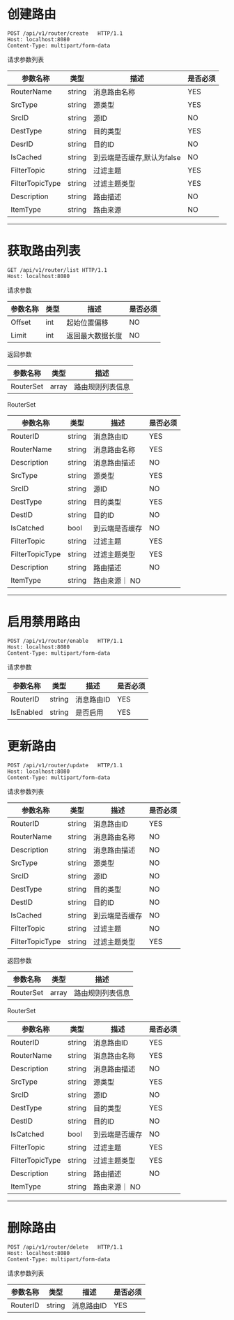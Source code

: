 # 创建路由

```http
POST /api/v1/router/create   HTTP/1.1
Host: localhost:8080
Content-Type: multipart/form-data
```

请求参数列表

| 参数名称 | 类型 | 描述 | 是否必须 
| ------| ------ | ------ | -----|
| RouterName | string | 消息路由名称 | YES 
| SrcType | string | 源类型 | YES
| SrcID | string | 源ID | NO
| DestType | string | 目的类型 | YES 
| DesrID | string | 目的ID | NO
| IsCached | string | 到云端是否缓存,默认为false | NO
| FilterTopic | string | 过滤主题 | YES
| FilterTopicType | string | 过滤主题类型 | YES
| Description | string | 路由描述 | NO
| ItemType | string | 路由来源 | NO 

---

# 获取路由列表

```http
GET /api/v1/router/list HTTP/1.1
Host: localhost:8080
```

请求参数

| 参数名称 | 类型 | 描述 | 是否必须 
| ------| ------ | ------ | -----|
| Offset | int | 起始位置偏移 | NO
| Limit | int | 返回最大数据长度 | NO

返回参数

| 参数名称 | 类型 | 描述 |
| ------ | ------ | -----|
| RouterSet | array | 路由规则列表信息

RouterSet 

| 参数名称 | 类型 | 描述 | 是否必须
| ------ | ------ | -----|  -----|
| RouterID | string | 消息路由ID | YES
| RouterName | string | 消息路由名称 | YES
| Description | string | 消息路由描述 | NO
| SrcType | string | 源类型 | YES 
| SrcID | string | 源ID | NO
| DestType | string | 目的类型 | YES
| DestID | string | 目的ID | NO
| IsCatched | bool | 到云端是否缓存 | NO
| FilterTopic | string | 过滤主题 | YES
| FilterTopicType | string | 过滤主题类型 | YES
| Description | string | 路由描述 | NO
| ItemType | string | 路由来源｜ NO

---

# 启用禁用路由
```http
POST /api/v1/router/enable   HTTP/1.1
Host: localhost:8080
Content-Type: multipart/form-data
```

请求参数

| 参数名称 | 类型 | 描述 | 是否必须 
| ------| ------ | ------ | -----|
| RouterID| string | 消息路由ID | YES
| IsEnabled| string| 是否启用 | YES



# 更新路由

```http
POST /api/v1/router/update   HTTP/1.1
Host: localhost:8080
Content-Type: multipart/form-data
```


请求参数列表

| 参数名称 | 类型 | 描述 | 是否必须 
| ------| ------ | ------ | -----|
| RouterID | string | 消息路由ID | YES
| RouterName | string | 消息路由名称 | NO
| Description | string | 消息路由描述 | NO
| SrcType | string | 源类型 | NO
| SrcID | string | 源ID | NO
| DestType | string | 目的类型 | NO
| DestID | string | 目的ID | NO
| IsCached | string | 到云端是否缓存 | NO
| FilterTopic | string | 过滤主题 | NO
| FilterTopicType | string | 过滤主题类型 | YES

返回参数

| 参数名称 | 类型 | 描述 |
| ------ | ------ | -----|
| RouterSet | array | 路由规则列表信息

RouterSet 

| 参数名称 | 类型 | 描述 | 是否必须
| ------ | ------ | -----|  -----|
| RouterID | string | 消息路由ID | YES
| RouterName | string | 消息路由名称 | YES
| Description | string | 消息路由描述 | NO
| SrcType | string | 源类型 | YES 
| SrcID | string | 源ID | NO
| DestType | string | 目的类型 | YES
| DestID | string | 目的ID | NO
| IsCatched | bool | 到云端是否缓存 | NO
| FilterTopic | string | 过滤主题 | YES
| FilterTopicType | string | 过滤主题类型 | YES
| Description | string | 路由描述 | NO
| ItemType | string | 路由来源｜ NO

---


# 删除路由

```http
POST /api/v1/router/delete   HTTP/1.1
Host: localhost:8080
Content-Type: multipart/form-data
```


请求参数列表

| 参数名称 | 类型 | 描述 | 是否必须 
| ------| ------ | ------ | -----|
| RouterID | string | 消息路由ID | YES